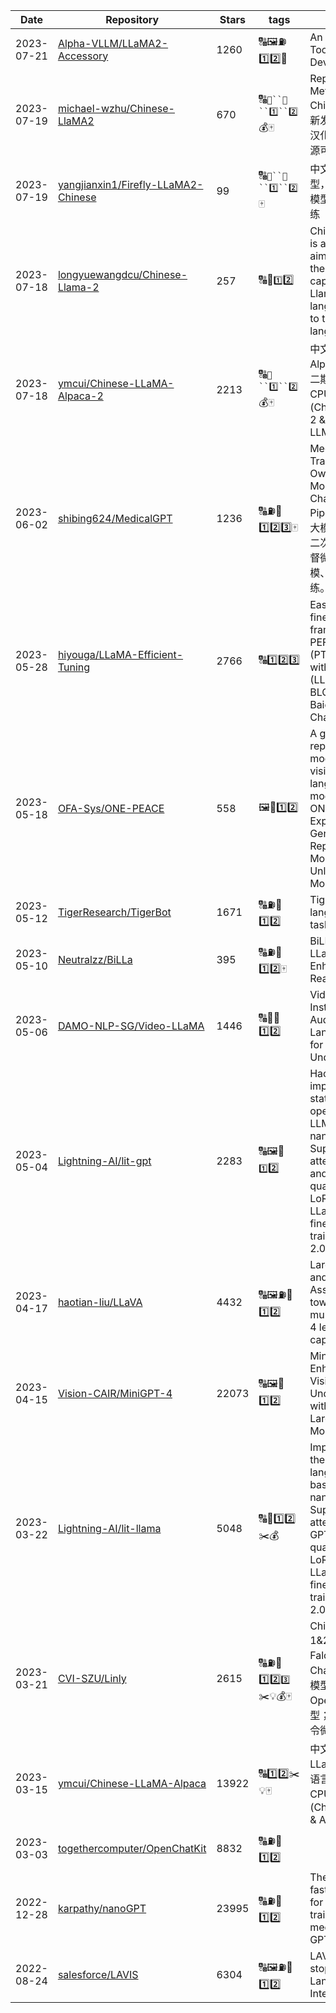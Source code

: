 | Date | Repository | Stars | tags |  Description  |
|------------|---------|-------|-------------|-------------|
| 2023-07-21 | [Alpha-VLLM/LLaMA2-Accessory](https://github.com/Alpha-VLLM/LLaMA2-Accessory) | 1260 | 🔠🖼️⛽1️⃣2️⃣📱 | An Open-source Toolkit for LLM Development |
| 2023-07-19 | [michael-wzhu/Chinese-LlaMA2](https://github.com/michael-wzhu/Chinese-LlaMA2) | 670 | 🔠`🚌``🚕``1️⃣``2️⃣`💰🀄 | Repo for adapting Meta LlaMA2 in Chinese! META最新发布的LlaMA2的汉化版！ （完全开源可商用） |
| 2023-07-19 | [yangjianxin1/Firefly-LLaMA2-Chinese](https://github.com/yangjianxin1/Firefly-LLaMA2-Chinese) | 99 | 🔠`🚌``🚕``1️⃣``2️⃣`🀄 | 中文LLaMA-2大模型，兼容对中文大模型进行增量预训练 |
| 2023-07-18 | [longyuewangdcu/Chinese-Llama-2](https://github.com/longyuewangdcu/Chinese-Llama-2) | 257 | 🔠🚌`1️⃣`2️⃣ | Chinese-Llama-2 is a project that aims to expand the impressive capabilities of the Llama-2 language model to the Chinese language. |
| 2023-07-18 | [ymcui/Chinese-LLaMA-Alpaca-2](https://github.com/ymcui/Chinese-LLaMA-Alpaca-2) | 2213 | 🔠`🚌``1️⃣``2️⃣`💰🀄 | 中文 LLaMA-2 & Alpaca-2 大模型二期项目 + 本地CPU/GPU训练部署  (Chinese LLaMA-2 & Alpaca-2 LLMs) |
| 2023-06-02 | [shibing624/MedicalGPT](https://github.com/shibing624/MedicalGPT) | 1236 | 🔠⛽🚕1️⃣2️⃣3️⃣🀄 | MedicalGPT: Training Your Own Medical GPT Model with ChatGPT Training Pipeline. 训练医疗大模型，实现包括二次预训练、有监督微调、奖励建模、强化学习训练。 |
| 2023-05-28 | [hiyouga/LLaMA-Efficient-Tuning](https://github.com/hiyouga/LLaMA-Efficient-Tuning) | 2766 | 🔠1️⃣2️⃣3️⃣ | Easy-to-use fine-tuning framework using PEFT (PT+SFT+RLHF with QLoRA) (LLaMA-2, BLOOM, Falcon, Baichuan, Qwen, ChatGLM2) |
| 2023-05-18 | [OFA-Sys/ONE-PEACE](https://github.com/OFA-Sys/ONE-PEACE) | 558 | 🖼️🚌1️⃣2️⃣ | A general representation model across vision, audio, language modalities. Paper: ONE-PEACE: Exploring One General Representation Model Toward Unlimited Modalities |
| 2023-05-12 | [TigerResearch/TigerBot](https://github.com/TigerResearch/TigerBot) | 1671 | 🔠⛽🚌1️⃣2️⃣ | TigerBot: A multi-language multi-task LLM |
| 2023-05-10 | [Neutralzz/BiLLa](https://github.com/Neutralzz/BiLLa) | 395 | 🔠⛽🚌1️⃣2️⃣🀄 | BiLLa: A Bilingual LLaMA with Enhanced Reasoning Ability |
| 2023-05-06 | [DAMO-NLP-SG/Video-LLaMA](https://github.com/DAMO-NLP-SG/Video-LLaMA) | 1446 | 🔠🎥🚌1️⃣2️⃣ | Video-LLaMA: An Instruction-tuned Audio-Visual Language Model for Video Understanding |
| 2023-05-04 | [Lightning-AI/lit-gpt](https://github.com/Lightning-AI/lit-gpt) | 2283 | 🔠🖼️🚌`1️⃣`2️⃣ | Hackable implementation of state-of-the-art open-source LLMs based on nanoGPT. Supports flash attention, 4-bit and 8-bit quantization, LoRA and LLaMA-Adapter fine-tuning, pre-training. Apache 2.0-licensed. |
| 2023-04-17 | [haotian-liu/LLaVA](https://github.com/haotian-liu/LLaVA) | 4432 | 🔠🖼️⛽🚌1️⃣2️⃣ | Large Language-and-Vision Assistant built towards multimodal GPT-4 level capabilities. |
| 2023-04-15 | [Vision-CAIR/MiniGPT-4](https://github.com/Vision-CAIR/MiniGPT-4) | 22073 | 🔠🖼️🚌1️⃣2️⃣ | MiniGPT-4: Enhancing Vision-language Understanding with Advanced Large Language Models |
| 2023-03-22 | [Lightning-AI/lit-llama](https://github.com/Lightning-AI/lit-llama) | 5048 | 🔠🚌1️⃣2️⃣✂️💰 | Implementation of the LLaMA language model based on nanoGPT. Supports flash attention, Int8 and GPTQ 4bit quantization, LoRA and LLaMA-Adapter fine-tuning, pre-training. Apache 2.0-licensed. |
| 2023-03-21 | [CVI-SZU/Linly](https://github.com/CVI-SZU/Linly) | 2615 | 🔠⛽🚌1️⃣2️⃣`3️⃣`✂️💡💰🀄 | Chinese-LLaMA 1&2、Chinese-Falcon 基础模型；ChatFlow中文对话模型；中文OpenLLaMA模型；NLP预训练/指令微调数据集 |
| 2023-03-15 | [ymcui/Chinese-LLaMA-Alpaca](https://github.com/ymcui/Chinese-LLaMA-Alpaca) | 13922 | 🔠1️⃣2️⃣✂️💡🀄 | 中文LLaMA&Alpaca大语言模型+本地CPU/GPU训练部署 (Chinese LLaMA & Alpaca LLMs) |
| 2023-03-03 | [togethercomputer/OpenChatKit](https://github.com/togethercomputer/OpenChatKit) | 8832 | 🔠⛽🚌1️⃣2️⃣ |  |
| 2022-12-28 | [karpathy/nanoGPT](https://github.com/karpathy/nanoGPT) | 23995 | 🔠⛽🚌1️⃣2️⃣ | The simplest, fastest repository for training/finetuning medium-sized GPTs. |
| 2022-08-24 | [salesforce/LAVIS](https://github.com/salesforce/LAVIS) | 6304 | 🔠🖼️⛽🚌1️⃣2️⃣ | LAVIS - A One-stop Library for Language-Vision Intelligence |
